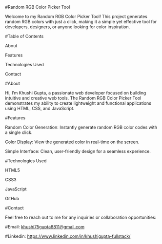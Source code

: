 #Random RGB Color Picker Tool



Welcome to my Random RGB Color Picker Tool! This project generates random RGB colors with just a click, making it a simple yet effective tool for developers, designers, or anyone looking for color inspiration.






#Table of Contents

About

Features

Technologies Used

Contact



#About

Hi, I’m Khushi Gupta, a passionate web developer focused on building intuitive and creative web tools. The Random RGB Color Picker Tool demonstrates my ability to create lightweight and functional applications using HTML, CSS, and JavaScript.



#Features

Random Color Generation: Instantly generate random RGB color codes with a single click.

Color Display: View the generated color in real-time on the screen.

Simple Interface: Clean, user-friendly design for a seamless experience.




#Technologies Used

HTML5

CSS3

JavaScript

GitHub


#Contact

Feel free to reach out to me for any inquiries or collaboration opportunities:

#Email: khushi75gupta8811@gmail.com

#Linkedin: https://www.linkedin.com/in/khushigupta-fullstack/
